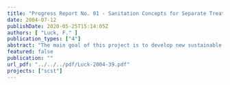 ```yaml
---
title: "Progress Report No. 01 - Sanitation Concepts for Separate Treatment of Urine, Faeces and Greywater (SCST)"
date: 2004-07-12
publishDate: 2020-05-25T15:14:05Z
authors: [ "Luck, F." ]
publication_types: ["4"]
abstract: "The main goal of this project is to develop new sustainable sanitation concepts which have significant advantages in relation to ecological as well as to economical aspects compared to the conventional systems (end-of-pipe-system). After successful project completion, the new sanitation concept should be used in Berlin areas, where sewer systems are not installed, as well as other locations (national and international). The management of the project has been achieved as foreseen. No relevant modifications have been necessary. In relation to the technical development all eight tasks have been started. Some later than scheduled but this does not endanger the goal and end date of the project. The first results from the greywater treatment with the constructed wetland show that the effluent quality is comparable to the wastewater treatment plants of Berlin In contrary to the proposal the new sanitation concept using vacuum separation toilets will be realised in the office building instead of apartment building. Furthermore not fifteen but ten flats are taken into account for the project and all bathrooms will be completely retrofitted instead of installation of new toilet systems only. Due to the fact that external assistance for designing is necessary the costs for external assistance is higher than planned. The precise figure will be available earliest at the end of 2004. All modifications do not endanger the goal of the project. For the information and discussion with the national and international public and colleagues about this project many presentations, publications and visits of the demonstration project have been undertaken and organised, respectively. The envisioned progress up to the interim report in March 2005 will be the realisation and start up of operation of the sanitation concept in the apartment building, exchange of the gravity separation toilets against vacuum separation toilets in the office building, designing, installation and operation of the digester. Furthermore all work from subcontractors (Life-Cycle-Assessment, Urine treatment, Fertiliser usage) will continue. Different international presentations are also foreseen. In relation to the financial issues 325.906 € (21 %) of the total eligible costs of 1.552.116 € and 511.515 € (23 %) of the total real costs of 2.223.474 €, respectively, have been spent until now. The 30 % threshold of the total real costs will be achieved presumably at the end of 2004."
featured: false
publication: ""
url_pdf: "../../../pdf/Luck-2004-39.pdf"
projects: ["scst"]
---
```


